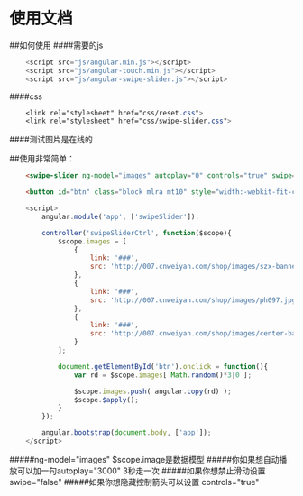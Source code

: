 使用文档
=============
##如何使用
####需要的js
```javascript
    <script src="js/angular.min.js"></script>
    <script src="js/angular-touch.min.js"></script>
	<script src="js/angular-swipe-slider.js"></script>
```
####css
```css
    <link rel="stylesheet" href="css/reset.css">
    <link rel="stylesheet" href="css/swipe-slider.css">
```
####测试图片是在线的

##使用非常简单：
```html
    <swipe-slider ng-model="images" autoplay="0" controls="true" swipe="true"></swipe-slider>

    <button id="btn" class="block mlra mt10" style="width:-webkit-fit-content; width:fit-content;">click add image</button>
```
```javascript
    <script>
        angular.module('app', ['swipeSlider']).

        controller('swipeSliderCtrl', function($scope){
            $scope.images = [
                {
                    link: '###',
                    src: 'http://007.cnweiyan.com/shop/images/szx-banner.jpg'
                },
                {
                    link: '###',
                    src: 'http://007.cnweiyan.com/shop/images/ph097.jpg'
                },
                {
                    link: '###',
                    src: 'http://007.cnweiyan.com/shop/images/center-banner1.jpg'
                }
            ];

            document.getElementById('btn').onclick = function(){
                var rd = $scope.images[ Math.random()*3|0 ];

                $scope.images.push( angular.copy(rd) );
                $scope.$apply();
            }
        });

    	angular.bootstrap(document.body, ['app']);
    </script>
```

#####ng-model="images" $scope.image是数据模型
#####你如果想自动播放可以加一句autoplay="3000" 3秒走一次
#####如果你想禁止滑动设置swipe="false"
#####如果你想隐藏控制箭头可以设置  controls="true"
   
